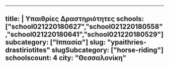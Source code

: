 
---
title: |
   Υπαιθρίες Δραστηριότητες
schools: ["school021220180627","school021220180558","school021220180641","school021220180529"]
subcategory: ["Ιππασία"]
slug: "ypaithries-drastiriotites"
slugSubcategory: ["horse-riding"]
schoolscount: 4
city: "Θεσσαλονίκη"
---


